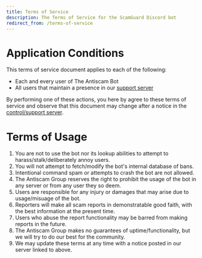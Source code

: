 ```yaml
---
title: Terms of Service
description: The Terms of Service for the ScamGuard Discord bot
redirect_from: /terms-of-service
---
```


# Application Conditions

This terms of service document applies to each of the following:

* Each and every user of The Antiscam Bot
* All users that maintain a presence in our [support server](/discord)

By performing one of these actions, you here by agree to these terms of service and observe that this document may change after a notice in the [control/support server](/discord).

# Terms of Usage

1. You are not to use the bot nor its lookup abilities to attempt to harass/stalk/deliberately annoy users.
2. You will not attempt to fetch/modify the bot's internal database of bans.
3. Intentional command spam or attempts to crash the bot are not allowed.
4. The Antiscam Group reserves the right to prohibit the usage of the bot in any server or from any user they so deem.
5. Users are responsible for any injury or damages that may arise due to usage/misuage of the bot.
6. Reporters will make all scam reports in demonstratable good faith, with the best information at the present time.
7. Users who abuse the report functionality may be barred from making reports in the future.
8. The Antiscam Group makes no guarantees of uptime/functionality, but we will try to do our best for the community.
9. We may update these terms at any time with a notice posted in our server linked to above.